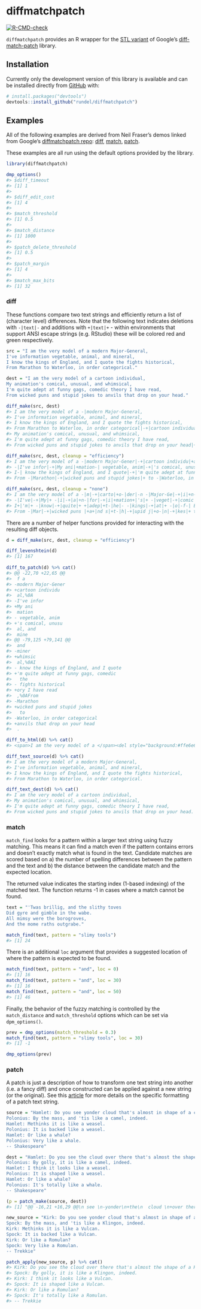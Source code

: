 
<!-- README.md is generated from README.Rmd. Please edit that file -->

# diffmatchpatch

<!-- badges: start -->

[![R-CMD-check](https://github.com/rundel/diffmatchpatch/actions/workflows/check-standard.yaml/badge.svg)](https://github.com/rundel/diffmatchpatch/actions/workflows/check-standard.yaml)
<!-- badges: end -->

`diffmatchpatch` provides an R wrapper for the [STL
variant](https://github.com/leutloff/diff-match-patch-cpp-stl) of
Google’s [diff-match-patch](https://github.com/google/diff-match-patch/)
library.

## Installation

<!--
You can install the released version of diffmatchpatch from [CRAN](https://CRAN.R-project.org) with:

``` r
install.packages("diffmatchpatch")
```
-->

Currently only the development version of this library is available and
can be installed directly from [GitHub](https://github.com/) with:

``` r
# install.packages("devtools")
devtools::install_github("rundel/diffmatchpatch")
```

## Examples

All of the following examples are derived from Neil Fraser’s demos
linked from Google’s [diffmatchpatch
repo](https://github.com/google/diff-match-patch):
[diff](https://neil.fraser.name/software/diff_match_patch/demos/diff.html),
[match](https://neil.fraser.name/software/diff_match_patch/demos/match.html),
[patch](https://neil.fraser.name/software/diff_match_patch/demos/patch.html).

These examples are all run using the default options provided by the
library.

``` r
library(diffmatchpatch)

dmp_options()
#> $diff_timeout
#> [1] 1
#> 
#> $diff_edit_cost
#> [1] 4
#> 
#> $match_threshold
#> [1] 0.5
#> 
#> $match_distance
#> [1] 1000
#> 
#> $patch_delete_threshold
#> [1] 0.5
#> 
#> $patch_margin
#> [1] 4
#> 
#> $match_max_bits
#> [1] 32
```

### diff

These functions compare two text strings and efficiently return a list
of (character level) differences. Note that the following text indicates
deletions with `-|text|-` and additions with `+|text|+` - within
environments that support ANSI escape strings (e.g. RStudio) these will
be colored red and green respectively.

``` r
src = "I am the very model of a modern Major-General,
I've information vegetable, animal, and mineral,
I know the kings of England, and I quote the fights historical,
From Marathon to Waterloo, in order categorical."

dest = "I am the very model of a cartoon individual,
My animation's comical, unusual, and whimsical,
I'm quite adept at funny gags, comedic theory I have read,
From wicked puns and stupid jokes to anvils that drop on your head."

diff_make(src, dest)
#> I am the very model of a -|modern Major-General,
#> I've information vegetable, animal, and mineral,
#> I know the kings of England, and I quote the fights historical,
#> From Marathon to Waterloo, in order categorical|-+|cartoon individual,
#> My animation's comical, unusual, and whimsical,
#> I'm quite adept at funny gags, comedic theory I have read,
#> From wicked puns and stupid jokes to anvils that drop on your head|+.
```

``` r
diff_make(src, dest, cleanup = "efficiency")
#> I am the very model of a -|modern Major-Gener|-+|cartoon individu|+al,
#> -|I've infor|-+|My ani|+mation-| vegetable, anim|-+|'s comical, unusu|+al, and -|miner|-+|whimsic|+al,
#> I-| know the kings of England, and I quote|-+|'m quite adept at funny gags, comedic|+ the-| fights historical|-+|ory I have read|+,
#> From -|Marathon|-+|wicked puns and stupid jokes|+ to -|Waterloo, in order categorical|-+|anvils that drop on your head|+.
```

``` r
diff_make(src, dest, cleanup = "none")
#> I am the very model of a -|m|-+|carto|+o-|der|-n -|Major-Ge|-+|i|+n-|er|-+|dividu|+al,
#> -|I've|-+|My|+ -|i|-+|a|+n-|for|-+|i|+mation+|'s|+ -|veget|-+|comic|+a-|b|-l-|e|-, -|a|-+|u|+n-|im|-+|usu|+al, and +|whi|+m+|s|+i-|ner|-+|c|+al,
#> I+|'m|+ -|know|-+|quite|+ +|adep|+t-|he|- -|kings|-+|at|+ -|o|-f-| E|-+|u|+n+|ny |+g-|l|-a-|nd|-+|gs|+, -|and I qu|-+|c|+o-|t|-+|m|+e+|dic|+ the+|ory|+ -|fig|-+|I |+h-|ts|-+|ave|+ -|histo|-r-|ic|-+|e|+a-|l|-+|d|+,
#> From -|Mar|-+|wicked puns |+a+|nd s|+t-|h|-+|upid j|+o-|n|-+|kes|+ to -|W|-+|anvils th|+at-|e|-+| d|+r-|l|-o+|p |+o-|, i|-n +|y|+o-|rde|-+|u|+r -|cat|-+|h|+e-|goric|-a-|l|-+|d|+.
```

There are a number of helper functions provided for interacting with the
resulting diff objects.

``` r
d = diff_make(src, dest, cleanup = "efficiency")

diff_levenshtein(d)
#> [1] 167
 
diff_to_patch(d) %>% cat()
#> @@ -22,70 +22,65 @@
#>  f a 
#> -modern Major-Gener
#> +cartoon individu
#>  al,%0A
#> -I've infor
#> +My ani
#>  mation
#> - vegetable, anim
#> +'s comical, unusu
#>  al, and 
#>  mine
#> @@ -79,125 +79,141 @@
#>  and 
#> -miner
#> +whimsic
#>  al,%0AI
#> - know the kings of England, and I quote
#> +'m quite adept at funny gags, comedic
#>   the
#> - fights historical
#> +ory I have read
#>  ,%0AFrom 
#> -Marathon
#> +wicked puns and stupid jokes
#>   to 
#> -Waterloo, in order categorical
#> +anvils that drop on your head
#>  .

diff_to_html(d) %>% cat()
#> <span>I am the very model of a </span><del style="background:#ffe6e6;">modern Major-Gener</del><ins style="background:#e6ffe6;">cartoon individu</ins><span>al,&para;<br></span><del style="background:#ffe6e6;">I've infor</del><ins style="background:#e6ffe6;">My ani</ins><span>mation</span><del style="background:#ffe6e6;"> vegetable, anim</del><ins style="background:#e6ffe6;">'s comical, unusu</ins><span>al, and </span><del style="background:#ffe6e6;">miner</del><ins style="background:#e6ffe6;">whimsic</ins><span>al,&para;<br>I</span><del style="background:#ffe6e6;"> know the kings of England, and I quote</del><ins style="background:#e6ffe6;">'m quite adept at funny gags, comedic</ins><span> the</span><del style="background:#ffe6e6;"> fights historical</del><ins style="background:#e6ffe6;">ory I have read</ins><span>,&para;<br>From </span><del style="background:#ffe6e6;">Marathon</del><ins style="background:#e6ffe6;">wicked puns and stupid jokes</ins><span> to </span><del style="background:#ffe6e6;">Waterloo, in order categorical</del><ins style="background:#e6ffe6;">anvils that drop on your head</ins><span>.</span>

diff_text_source(d) %>% cat()
#> I am the very model of a modern Major-General,
#> I've information vegetable, animal, and mineral,
#> I know the kings of England, and I quote the fights historical,
#> From Marathon to Waterloo, in order categorical.

diff_text_dest(d) %>% cat()
#> I am the very model of a cartoon individual,
#> My animation's comical, unusual, and whimsical,
#> I'm quite adept at funny gags, comedic theory I have read,
#> From wicked puns and stupid jokes to anvils that drop on your head.
```

### match

`match_find` looks for a pattern within a larger text string using fuzzy
matching. This means it can find a match even if the pattern contains
errors and doesn’t exactly match what is found in the text. Candidate
matches are scored based on a) the number of spelling differences
between the pattern and the text and b) the distance between the
candidate match and the expected location.

The returned value indicates the starting index (1-based indexing) of
the matched text. The function returns -1 in cases where a match cannot
be found.

``` r
text = "'Twas brillig, and the slithy toves
Did gyre and gimble in the wabe.
All mimsy were the borogroves,
And the mome raths outgrabe."

match_find(text, pattern = "slimy tools")
#> [1] 24
```

There is an additional `loc` argument that provides a suggested location
of where the pattern is expected to be found.

``` r
match_find(text, pattern = "and", loc = 0)
#> [1] 16
match_find(text, pattern = "and", loc = 30)
#> [1] 16
match_find(text, pattern = "and", loc = 50)
#> [1] 46
```

Finally, the behavior of the fuzzy matching is controlled by the
`match_distance` and `match_threshold` options which can be set via
`dpm_options()`.

``` r
prev = dmp_options(match_threshold = 0.3)
match_find(text, pattern = "slimy tools", loc = 30)
#> [1] -1

dmp_options(prev)
```

### patch

A patch is just a description of how to transform one text string into
another (i.e. a fancy diff) and once constructed can be applied against
a new string (or the original). See this
[article](https://en.wikipedia.org/wiki/Diff#Unified_format) for more
details on the specific formatting of a patch text string.

``` r
source = "Hamlet: Do you see yonder cloud that's almost in shape of a camel?
Polonius: By the mass, and 'tis like a camel, indeed.
Hamlet: Methinks it is like a weasel.
Polonius: It is backed like a weasel.
Hamlet: Or like a whale?
Polonius: Very like a whale.
-- Shakespeare"

dest = "Hamlet: Do you see the cloud over there that's almost the shape of a camel?
Polonius: By golly, it is like a camel, indeed.
Hamlet: I think it looks like a weasel.
Polonius: It is shaped like a weasel.
Hamlet: Or like a whale?
Polonius: It's totally like a whale.
-- Shakespeare"

(p = patch_make(source, dest))
#> [1] "@@ -16,21 +16,29 @@\n see \n-yonder\n+the\n  cloud \n+over there \n that\n@@ -47,18 +47,19 @@\n  almost \n-in\n+the\n  shape o\n@@ -86,24 +86,18 @@\n  By \n-the mass, and 't\n+golly, it \n is l\n@@ -129,21 +129,23 @@\n et: \n-Me\n+I \n think\n-s\n  it \n-i\n+look\n s li\n@@ -177,12 +177,12 @@\n  is \n-back\n+shap\n ed l\n@@ -234,11 +234,19 @@\n us: \n-Ver\n+It's totall\n y li\n"
```

``` r
new_source = "Kirk: Do you see yonder cloud that's almost in shape of a Klingon?
Spock: By the mass, and 'tis like a Klingon, indeed.
Kirk: Methinks it is like a Vulcan.
Spock: It is backed like a Vulcan.
Kirk: Or like a Romulan?
Spock: Very like a Romulan.
-- Trekkie"

patch_apply(new_source, p) %>% cat()
#> Kirk: Do you see the cloud over there that's almost the shape of a Klingon?
#> Spock: By golly, it is like a Klingon, indeed.
#> Kirk: I think it looks like a Vulcan.
#> Spock: It is shaped like a Vulcan.
#> Kirk: Or like a Romulan?
#> Spock: It's totally like a Romulan.
#> -- Trekkie
```
